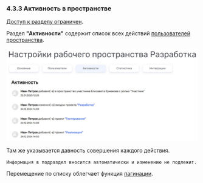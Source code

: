 ### 4.3.3 Активность в пространстве

[Доступ к разделу ограничен](../../9_roles_&_access/9.2_access.md). 

Раздел **"Активности"** содержит список всех действий [пользователей пространства](4.3.2_members/4.3.2_members.md).  

![активность_пространство](/imgs/активность_пространство.jpg)

Там же указывается давность совершения каждого действия.  

    Информация в подраздел вносится автоматически и изменению не подлежит.  

Перемещение по списку облегчает функция [пагинации](../../10_general_operations/10.3_pagination.md).
